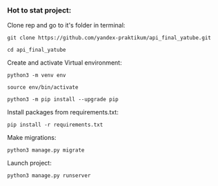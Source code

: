 ### Hot to stat project:

Clone rep and go to it's folder in terminal:

```
git clone https://github.com/yandex-praktikum/api_final_yatube.git
```

```
cd api_final_yatube
```

Create and activate Virtual environment:

```
python3 -m venv env
```

```
source env/bin/activate
```

```
python3 -m pip install --upgrade pip
```

Install packages from requirements.txt:

```
pip install -r requirements.txt
```

Make migrations:

```
python3 manage.py migrate
```

Launch project:

```
python3 manage.py runserver
```
